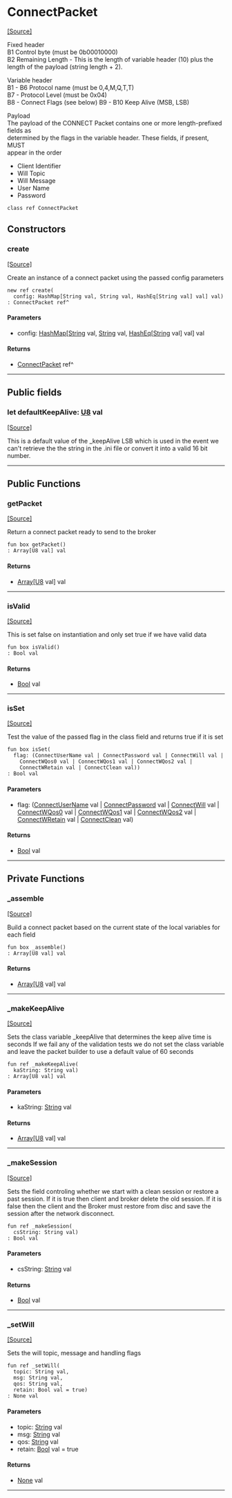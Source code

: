 # ConnectPacket
<span class="source-link">[[Source]](src/mqtt-connector/connectPacket.md#L-0-7)</span>

Fixed header  
B1  Control byte (must be 0b00010000)  
B2  Remaining Length - This is the length of variable header (10) plus the  
 length of the payload (string length + 2).  

Variable header  
B1 - B6   Protocol name (must be 0,4,M,Q,T,T)  
B7 -      Protocol Level (must be 0x04)  
B8 -      Connect Flags (see below)
B9 - B10  Keep Alive (MSB, LSB)  

Payload  
The payload of the CONNECT Packet contains one or more length-prefixed fields as  
determined by the flags in the variable header.  These fields, if present, MUST  
appear in the order
- Client Identifier  
- Will Topic  
- Will Message  
- User Name  
- Password 



```pony
class ref ConnectPacket
```

## Constructors

### create
<span class="source-link">[[Source]](src/mqtt-connector/connectPacket.md#L-0-106)</span>


Create an instance of a connect packet using the passed config parameters


```pony
new ref create(
  config: HashMap[String val, String val, HashEq[String val] val] val)
: ConnectPacket ref^
```
#### Parameters

*   config: [HashMap](collections-HashMap.md)\[[String](builtin-String.md) val, [String](builtin-String.md) val, [HashEq](collections-HashEq.md)\[[String](builtin-String.md) val\] val\] val

#### Returns

* [ConnectPacket](mqtt-connector-ConnectPacket.md) ref^

---

## Public fields

### let defaultKeepAlive: [U8](builtin-U8.md) val
<span class="source-link">[[Source]](src/mqtt-connector/connectPacket.md#L-0-56)</span>

This is a default value of the _keepAlive LSB which is used in the event we can't retrieve the 
the string in the .ini file or convert it into a valid 16 bit number.




---

## Public Functions

### getPacket
<span class="source-link">[[Source]](src/mqtt-connector/connectPacket.md#L-0-126)</span>


Return a connect packet ready to send to the broker


```pony
fun box getPacket()
: Array[U8 val] val
```

#### Returns

* [Array](builtin-Array.md)\[[U8](builtin-U8.md) val\] val

---

### isValid
<span class="source-link">[[Source]](src/mqtt-connector/connectPacket.md#L-0-132)</span>


This is set false on instantiation and only set true if we have valid data


```pony
fun box isValid()
: Bool val
```

#### Returns

* [Bool](builtin-Bool.md) val

---

### isSet
<span class="source-link">[[Source]](src/mqtt-connector/connectPacket.md#L-0-183)</span>


Test the value of the passed flag in the class field and returns
true if it is set


```pony
fun box isSet(
  flag: (ConnectUserName val | ConnectPassword val | ConnectWill val | 
    ConnectWQos0 val | ConnectWQos1 val | ConnectWQos2 val | 
    ConnectWRetain val | ConnectClean val))
: Bool val
```
#### Parameters

*   flag: ([ConnectUserName](mqtt-connector-ConnectUserName.md) val | [ConnectPassword](mqtt-connector-ConnectPassword.md) val | [ConnectWill](mqtt-connector-ConnectWill.md) val | 
    [ConnectWQos0](mqtt-connector-ConnectWQos0.md) val | [ConnectWQos1](mqtt-connector-ConnectWQos1.md) val | [ConnectWQos2](mqtt-connector-ConnectWQos2.md) val | 
    [ConnectWRetain](mqtt-connector-ConnectWRetain.md) val | [ConnectClean](mqtt-connector-ConnectClean.md) val)

#### Returns

* [Bool](builtin-Bool.md) val

---

## Private Functions

### _assemble
<span class="source-link">[[Source]](src/mqtt-connector/connectPacket.md#L-0-138)</span>


Build a connect packet based on the current state of the local variables for each field


```pony
fun box _assemble()
: Array[U8 val] val
```

#### Returns

* [Array](builtin-Array.md)\[[U8](builtin-U8.md) val\] val

---

### _makeKeepAlive
<span class="source-link">[[Source]](src/mqtt-connector/connectPacket.md#L-0-199)</span>


Sets the class variable _keepAlive that determines the keep alive time is seconds
If we fail any of the validation tests we do not set the class variable and leave
the packet builder to use a default value of 60 seconds


```pony
fun ref _makeKeepAlive(
  kaString: String val)
: Array[U8 val] val
```
#### Parameters

*   kaString: [String](builtin-String.md) val

#### Returns

* [Array](builtin-Array.md)\[[U8](builtin-U8.md) val\] val

---

### _makeSession
<span class="source-link">[[Source]](src/mqtt-connector/connectPacket.md#L-0-219)</span>


Sets the field controling whether we start with a clean session or restore a past 
session. If it is true then client and broker delete the old session. If it is false
then the client and the Broker must restore from disc and save the session after the 
network disconnect.


```pony
fun ref _makeSession(
  csString: String val)
: Bool val
```
#### Parameters

*   csString: [String](builtin-String.md) val

#### Returns

* [Bool](builtin-Bool.md) val

---

### _setWill
<span class="source-link">[[Source]](src/mqtt-connector/connectPacket.md#L-0-234)</span>


Sets the will topic, message and handling flags  


```pony
fun ref _setWill(
  topic: String val,
  msg: String val,
  qos: String val,
  retain: Bool val = true)
: None val
```
#### Parameters

*   topic: [String](builtin-String.md) val
*   msg: [String](builtin-String.md) val
*   qos: [String](builtin-String.md) val
*   retain: [Bool](builtin-Bool.md) val = true

#### Returns

* [None](builtin-None.md) val

---

